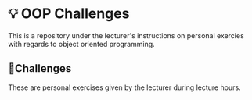 # 💡 OOP Challenges
This is a repository under the lecturer's instructions on personal exercies with regards to object oriented programming.
 
## 🔖Challenges
These are personal exercises given by the lecturer during lecture hours.
